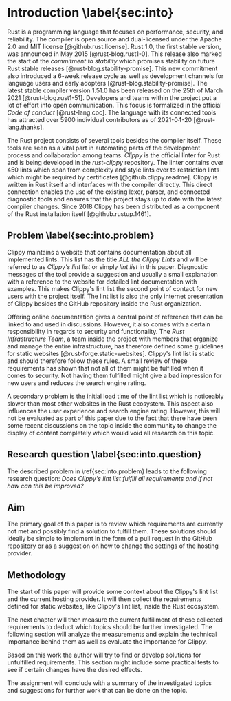 # Introduction \label{sec:into}
Rust is a programming language that focuses on performance, security, and reliability. The compiler is open source and dual-licensed under the Apache 2.0 and MIT license [@github.rust.license]. Rust 1.0, the first stable version, was announced in May 2015 [@rust-blog.rust1-0]. This release also marked the start of the _commitment to stability_ which promises stability on future Rust stable releases [@rust-blog.stability-promise]. This new commitment also introduced a 6-week release cycle as well as development channels for language users and early adopters [@rust-blog.stability-promise]. The latest stable compiler version 1.51.0 has been released on the 25th of March 2021 [@rust-blog.rust1-51]. Developers and teams within the project put a lot of effort into open communication. This focus is formalized in the official _Code of conduct_ [@rust-lang.coc]. The language with its connected tools has attracted over 5900 individual contributors as of 2021-04-20 [@rust-lang.thanks].

The Rust project consists of several tools besides the compiler itself. These tools are seen as a vital part in automating parts of the development process and collaboration among teams. _Clippy_ is the official linter for Rust and is being developed in the _rust-clippy_ repository. The linter contains over 450 lints which span from complexity and style lints over to restriction lints which might be required by certificates [@github.clippy.readme]. Clippy is written in Rust itself and interfaces with the compiler directly. This direct connection enables the use of the existing lexer, parser, and connected diagnostic tools and ensures that the project stays up to date with the latest compiler changes. Since 2018 Clippy has been distributed as a component of the Rust installation itself [@github.rustup.1461].

## Problem \label{sec:into.problem}
<!-- Reviewed: 1x rewritten -->
Clippy maintains a website that contains documentation about all implemented lints. This list has the title _ALL the Clippy Lints_ and will be referred to as _Clippy's lint list_ or simply _lint list_ in this paper. Diagnostic messages of the tool provide a suggestion and usually a small explanation with a reference to the website for detailed lint documentation with examples. This makes Clippy's lint list the second point of contact for new users with the project itself. The lint list is also the only internet presentation of Clippy besides the GitHub repository inside the Rust organization.

Offering online documentation gives a central point of reference that can be linked to and used in discussions. However, it also comes with a certain responsibility in regards to security and functionality. The _Rust Infrastructure Team_, a team inside the project with members that organize and manage the entire infrastructure, has therefore defined some guidelines for static websites [@rust-forge.static-websites]. Clippy's lint list is static and should therefore follow these rules. A small review of these requirements has shown that not all of them might be fulfilled when it comes to security. Not having them fulfilled might give a bad impression for new users and reduces the search engine rating.

A secondary problem is the initial load time of the lint list which is noticeably slower than most other websites in the Rust ecosystem. This aspect also influences the user experience and search engine rating. However, this will not be evaluated as part of this paper due to the fact that there have been some recent discussions on the topic inside the community to change the display of content completely which would void all research on this topic.

## Research question \label{sec:into.question}
<!-- Reviewed: 1x rewritten -->
The described problem in \ref{sec:into.problem} leads to the following research question: _Does Clippy's lint list fulfill all requirements and if not how can this be improved?_

## Aim
<!-- Reviewed: 1x rewritten -->
The primary goal of this paper is to review which requirements are currently not met and possibly find a solution to fulfill them. These solutions should ideally be simple to implement in the form of a pull request in the GitHub repository or as a suggestion on how to change the settings of the hosting provider.

## Methodology
<!-- Reviewed: 1x rewritten -->
<!-- TODO xFrednet 2021-05-02: Maybe rewrite to present -->
The start of this paper will provide some context about the Clippy's lint list and the current hosting provider. It will then collect the requirements defined for static websites, like Clippy's lint list, inside the Rust ecosystem.

The next chapter will then measure the current fulfillment of these collected requirements to deduct which topics should be further investigated. The following section will analyze the measurements and explain the technical importance behind them as well as evaluate the importance for Clippy.

Based on this work the author will try to find or develop solutions for unfulfilled requirements. This section might include some practical tests to see if certain changes have the desired effects.

The assignment will conclude with a summary of the investigated topics and suggestions for further work that can be done on the topic.
